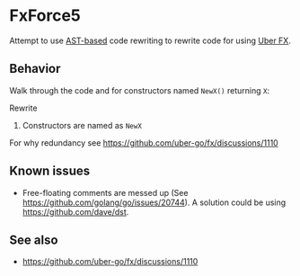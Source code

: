 # FxForce5

Attempt to use [AST-based](https://pkg.go.dev/go/ast) code rewriting to rewrite code for using [Uber FX](https://github.com/uber-go/fx).

## Behavior

Walk through the code and for constructors named `NewX()` returning `X`:

Rewrite 

1. Constructors are named as `NewX`

For why redundancy see https://github.com/uber-go/fx/discussions/1110

## Known issues

 * Free-floating comments are messed up (See https://github.com/golang/go/issues/20744). A solution could be using https://github.com/dave/dst.

## See also

 * https://github.com/uber-go/fx/discussions/1110


